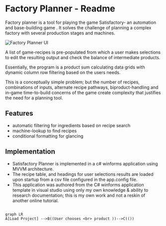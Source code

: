 # Factory Planner - Readme

Factory planner is a tool for playing the game Satisfactory- an automation and base-building game . It solves the challenge of planning a complex factory with several production stages and machines.

![Factory Planner UI](https://i.imgur.com/izmU7K1.png)

A list of game-recipes is pre-populated from which a user makes selections to edit the resulting output and check the balance of intermediate products. 

Essentially, the program is a product sum calculating data grids with dynamic column row filtering based on the users needs. 

This is a conceptually simple problem; but the number of recipes, combinations of inputs, alternate recipe pathways, biproduct-handling and in-game time-to-build  concerns of the game create complexity that justifies the need for a planning tool.

## Features


 - automatic filtering for ingredients based on recipe search
 - machine-lookup to find recipes
 - conditional formatting for glancing 

## Implementation

 - Satisfactory Planner is implemented in a c# winforms application
   using MVVM architecture.  
 - The recipe table, and headings for user
   selections  results are loaded upon startup from a csv file
   configured in the app.config file. 
 - This application was authored from the C# winforms application template in visual studio using only my own knowledge & ability to research documentation; this is my own work and not a reskin of another online tutorial.

## 

```mermaid
graph LR
A[Load Project] -->B((User chooses <br> product ))-->C(())
```

<!--stackedit_data:
eyJoaXN0b3J5IjpbLTE5MjEzNDU4NDQsLTYyMDIxNjc5NSwtMz
MzODY5NjgxXX0=
-->